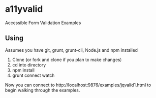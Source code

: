 a11yvalid
=========

Accessible Form Validation Examples

## Using

Assumes you have git, grunt, grunt-cli, Node.js and npm installed

1. Clone (or fork and clone if you plan to make changes)
2. cd into directory
3. npm install
4. grunt connect watch

Now you can connect to http://localhost:9876/examples/jqvalid1.html to begin walking through the examples.

